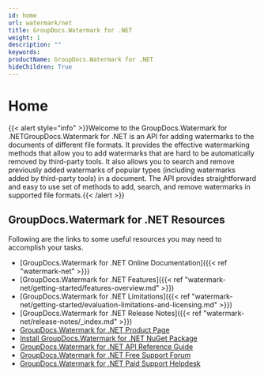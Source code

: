 ```yaml
---
id: home
url: watermark/net
title: GroupDocs.Watermark for .NET
weight: 1
description: ""
keywords: 
productName: GroupDocs.Watermark for .NET
hideChildren: True
---
```

#  Home 

{{< alert style="info" >}}Welcome to the GroupDocs.Watermark for .NETGroupDocs.Watermark for .NET is an API for adding watermarks to the documents of different file formats. It provides the effective watermarking methods that allow you to add watermarks that are hard to be automatically removed by third-party tools. It also allows you to search and remove previously added watermarks of popular types (including watermarks added by third-party tools) in a document. The API provides straightforward and easy to use set of methods to add, search, and remove watermarks in supported file formats.{{< /alert >}}

## GroupDocs.Watermark for .NET Resources

Following are the links to some useful resources you may need to accomplish your tasks.

*   [GroupDocs.Watermark for .NET Online Documentation]({{< ref "watermark-net" >}})
*   [GroupDocs.Watermark for .NET Features]({{< ref "watermark-net/getting-started/features-overview.md" >}})
*   [GroupDocs.Watermark for .NET Limitations]({{< ref "watermark-net/getting-started/evaluation-limitations-and-licensing.md" >}})
*   [GroupDocs.Watermark for .NET Release Notes]({{< ref "watermark-net/release-notes/_index.md" >}})
*   [GroupDocs.Watermark for .NET Product Page](https://products.groupdocs.com/watermark/net)
*   [Install GroupDocs.Watermark for .NET NuGet Package](https://www.nuget.org/packages/GroupDocs.Watermark/)
*   [GroupDocs.Watermark for .NET API Reference Guide](https://apireference.groupdocs.com/net/watermark)
*   [GroupDocs.Watermark for .NET Free Support Forum](https://forum.groupdocs.com/c/watermark)
*   [GroupDocs.Watermark for .NET Paid Support Helpdesk](https://helpdesk.groupdocs.com/)
